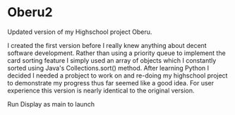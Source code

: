 # Oberu2
Updated version of my Highschool project Oberu. 

I created the first version before I really knew anything about decent software development. Rather than using a priority queue to implement the card sorting feature I simply used an array of objects which I constantly sorted using Java's Collections.sort() method. After learning Python I decided I needed a probject to work on and re-doing my highschool project to demonstrate my progress thus far seemed like a good idea. For user experience this version is nearly identical to the original version.

Run Display as main to launch
